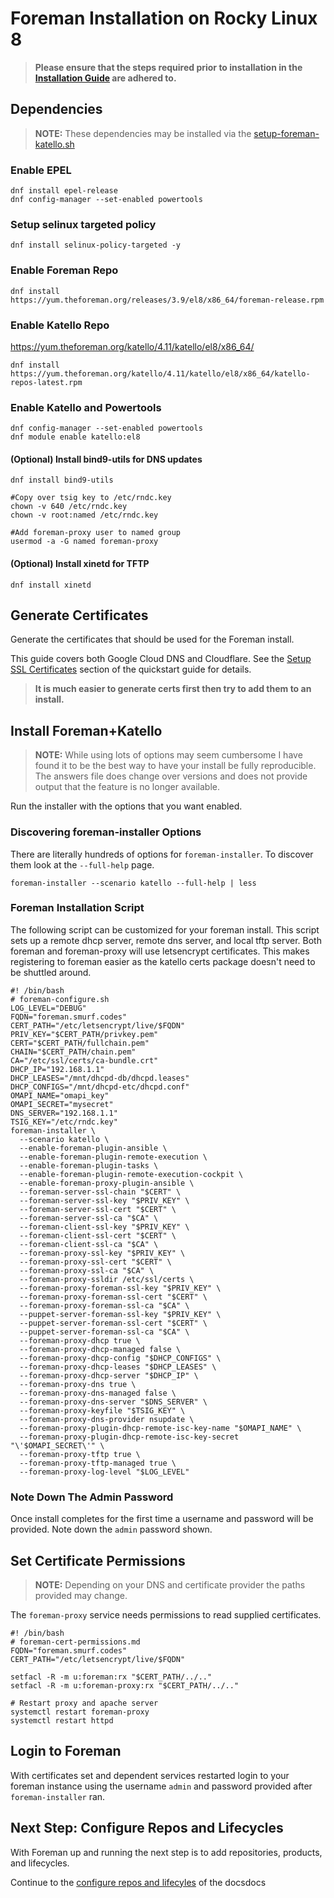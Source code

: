 # Foreman Installation on Rocky Linux 8

> **Please ensure that the steps required prior to installation in the [Installation Guide](./quickstart.md) are adhered to.**

## Dependencies

> **NOTE:** These dependencies may be installed via the [setup-foreman-katello.sh](scripts/foreman-install-dependencies.sh)

### Enable EPEL

```
dnf install epel-release
dnf config-manager --set-enabled powertools
```

### Setup selinux targeted policy

```
dnf install selinux-policy-targeted -y
```

### Enable Foreman Repo

```
dnf install https://yum.theforeman.org/releases/3.9/el8/x86_64/foreman-release.rpm
```

### Enable Katello Repo

https://yum.theforeman.org/katello/4.11/katello/el8/x86_64/
```
dnf install https://yum.theforeman.org/katello/4.11/katello/el8/x86_64/katello-repos-latest.rpm
```

### Enable Katello and Powertools

```
dnf config-manager --set-enabled powertools
dnf module enable katello:el8 
```

#### (Optional) Install bind9-utils for DNS updates

```
dnf install bind9-utils

#Copy over tsig key to /etc/rndc.key
chown -v 640 /etc/rndc.key
chown -v root:named /etc/rndc.key

#Add foreman-proxy user to named group
usermod -a -G named foreman-proxy
```

#### (Optional) Install xinetd for TFTP

```
dnf install xinetd
```

## Generate Certificates

Generate the certificates that should be used for the Foreman install.

This guide covers both Google Cloud DNS and Cloudflare. See the [Setup SSL Certificates](./quickstart.md#setup-ssl-certificates) section of the quickstart guide for details.

> **It is much easier to generate certs first then try to add them to an install.**

## Install Foreman+Katello

> **NOTE:** While using lots of options may seem cumbersome I have found it to be the best way to have your install be fully reproducible. The answers file does change over versions and does not provide output that the feature is no longer available.

Run the installer with the options that you want enabled.

### Discovering foreman-installer Options

There are literally hundreds of options for `foreman-installer`. To discover them look at the `--full-help` page.

```
foreman-installer --scenario katello --full-help | less
```

### Foreman Installation Script

The following script can be customized for your foreman install. This script sets up a remote dhcp server, remote dns server, and local tftp server. Both foreman and foreman-proxy will use letsencrypt certificates. This makes registering to foreman easier as the katello certs package doesn't need to be shuttled around.

```
#! /bin/bash
# foreman-configure.sh
LOG_LEVEL="DEBUG"
FQDN="foreman.smurf.codes"
CERT_PATH="/etc/letsencrypt/live/$FQDN"
PRIV_KEY="$CERT_PATH/privkey.pem"
CERT="$CERT_PATH/fullchain.pem"
CHAIN="$CERT_PATH/chain.pem"
CA="/etc/ssl/certs/ca-bundle.crt"
DHCP_IP="192.168.1.1"
DHCP_LEASES="/mnt/dhcpd-db/dhcpd.leases"
DHCP_CONFIGS="/mnt/dhcpd-etc/dhcpd.conf"
OMAPI_NAME="omapi_key"
OMAPI_SECRET="mysecret"
DNS_SERVER="192.168.1.1"
TSIG_KEY="/etc/rndc.key"
foreman-installer \
  --scenario katello \
  --enable-foreman-plugin-ansible \
  --enable-foreman-plugin-remote-execution \
  --enable-foreman-plugin-tasks \
  --enable-foreman-plugin-remote-execution-cockpit \
  --enable-foreman-proxy-plugin-ansible \
  --foreman-server-ssl-chain "$CERT" \
  --foreman-server-ssl-key "$PRIV_KEY" \
  --foreman-server-ssl-cert "$CERT" \
  --foreman-server-ssl-ca "$CA" \
  --foreman-client-ssl-key "$PRIV_KEY" \
  --foreman-client-ssl-cert "$CERT" \
  --foreman-client-ssl-ca "$CA" \
  --foreman-proxy-ssl-key "$PRIV_KEY" \
  --foreman-proxy-ssl-cert "$CERT" \
  --foreman-proxy-ssl-ca "$CA" \
  --foreman-proxy-ssldir /etc/ssl/certs \
  --foreman-proxy-foreman-ssl-key "$PRIV_KEY" \
  --foreman-proxy-foreman-ssl-cert "$CERT" \
  --foreman-proxy-foreman-ssl-ca "$CA" \
  --puppet-server-foreman-ssl-key "$PRIV_KEY" \
  --puppet-server-foreman-ssl-cert "$CERT" \
  --puppet-server-foreman-ssl-ca "$CA" \
  --foreman-proxy-dhcp true \
  --foreman-proxy-dhcp-managed false \
  --foreman-proxy-dhcp-config "$DHCP_CONFIGS" \
  --foreman-proxy-dhcp-leases "$DHCP_LEASES" \
  --foreman-proxy-dhcp-server "$DHCP_IP" \
  --foreman-proxy-dns true \
  --foreman-proxy-dns-managed false \
  --foreman-proxy-dns-server "$DNS_SERVER" \
  --foreman-proxy-keyfile "$TSIG_KEY" \
  --foreman-proxy-dns-provider nsupdate \
  --foreman-proxy-plugin-dhcp-remote-isc-key-name "$OMAPI_NAME" \
  --foreman-proxy-plugin-dhcp-remote-isc-key-secret "\'$OMAPI_SECRET\'" \
  --foreman-proxy-tftp true \
  --foreman-proxy-tftp-managed true \
  --foreman-proxy-log-level "$LOG_LEVEL"

```

### Note Down The Admin Password

Once install completes for the first time a username and password will be provided. Note down the `admin` password shown.

## Set Certificate Permissions

> **NOTE:** Depending on your DNS and certificate provider the paths provided may change.

The `foreman-proxy` service needs permissions to read supplied certificates.

```
#! /bin/bash
# foreman-cert-permissions.md
FQDN="foreman.smurf.codes"
CERT_PATH="/etc/letsencrypt/live/$FQDN"

setfacl -R -m u:foreman:rx "$CERT_PATH/../.."
setfacl -R -m u:foreman-proxy:rx "$CERT_PATH/../.."

# Restart proxy and apache server
systemctl restart foreman-proxy
systemctl restart httpd
```

## Login to Foreman

With certificates set and dependent services restarted login to your foreman instance using the username `admin` and password provided after `foreman-installer` ran.

## Next Step: Configure Repos and Lifecycles

With Foreman up and running the next step is to add repositories, products, and lifecycles.

Continue to the [configure repos and lifecyles](repos-lifecycles.md) of the docsdocs
